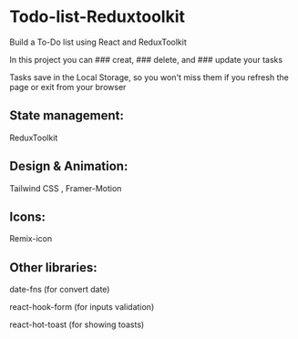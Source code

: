 # Todo-list-Reduxtoolkit
Build a To-Do list using React and ReduxToolkit

In this project you can ### creat, ### delete, and ### update your tasks

Tasks save in the Local Storage, so you won't miss them if you refresh the page or exit from your browser


## State management:
ReduxToolkit

## Design & Animation:
Tailwind CSS , Framer-Motion

## Icons:
Remix-icon

## Other libraries:
date-fns  (for convert date) 

react-hook-form (for inputs validation)

react-hot-toast (for showing toasts)

